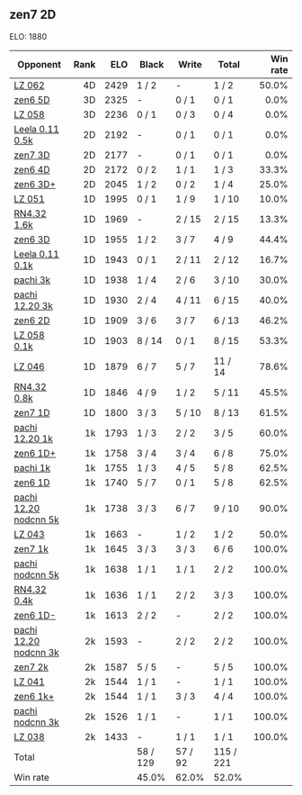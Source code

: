 ## zen7 2D ##

ELO: 1880

Opponent | Rank | ELO | Black | Write | Total | Win rate
---------|-----:|----:|-------|-------|-------|-------:
[LZ 062](LZ%20062.md) | 4D | 2429 | 1 / 2 | - | 1 / 2 | 50.0%
[zen6 5D](zen6%205D.md) | 3D | 2325 | - | 0 / 1 | 0 / 1 | 0.0%
[LZ 058](LZ%20058.md) | 3D | 2236 | 0 / 1 | 0 / 3 | 0 / 4 | 0.0%
[Leela 0.11 0.5k](Leela%200.11%200.5k.md) | 2D | 2192 | - | 0 / 1 | 0 / 1 | 0.0%
[zen7 3D](zen7%203D.md) | 2D | 2177 | - | 0 / 1 | 0 / 1 | 0.0%
[zen6 4D](zen6%204D.md) | 2D | 2172 | 0 / 2 | 1 / 1 | 1 / 3 | 33.3%
[zen6 3D+](zen6%203D+.md) | 2D | 2045 | 1 / 2 | 0 / 2 | 1 / 4 | 25.0%
[LZ 051](LZ%20051.md) | 1D | 1995 | 0 / 1 | 1 / 9 | 1 / 10 | 10.0%
[RN4.32 1.6k](RN4.32%201.6k.md) | 1D | 1969 | - | 2 / 15 | 2 / 15 | 13.3%
[zen6 3D](zen6%203D.md) | 1D | 1955 | 1 / 2 | 3 / 7 | 4 / 9 | 44.4%
[Leela 0.11 0.1k](Leela%200.11%200.1k.md) | 1D | 1943 | 0 / 1 | 2 / 11 | 2 / 12 | 16.7%
[pachi 3k](pachi%203k.md) | 1D | 1938 | 1 / 4 | 2 / 6 | 3 / 10 | 30.0%
[pachi 12.20 3k](pachi%2012.20%203k.md) | 1D | 1930 | 2 / 4 | 4 / 11 | 6 / 15 | 40.0%
[zen6 2D](zen6%202D.md) | 1D | 1909 | 3 / 6 | 3 / 7 | 6 / 13 | 46.2%
[LZ 058 0.1k](LZ%20058%200.1k.md) | 1D | 1903 | 8 / 14 | 0 / 1 | 8 / 15 | 53.3%
[LZ 046](LZ%20046.md) | 1D | 1879 | 6 / 7 | 5 / 7 | 11 / 14 | 78.6%
[RN4.32 0.8k](RN4.32%200.8k.md) | 1D | 1846 | 4 / 9 | 1 / 2 | 5 / 11 | 45.5%
[zen7 1D](zen7%201D.md) | 1D | 1800 | 3 / 3 | 5 / 10 | 8 / 13 | 61.5%
[pachi 12.20 1k](pachi%2012.20%201k.md) | 1k | 1793 | 1 / 3 | 2 / 2 | 3 / 5 | 60.0%
[zen6 1D+](zen6%201D+.md) | 1k | 1758 | 3 / 4 | 3 / 4 | 6 / 8 | 75.0%
[pachi 1k](pachi%201k.md) | 1k | 1755 | 1 / 3 | 4 / 5 | 5 / 8 | 62.5%
[zen6 1D](zen6%201D.md) | 1k | 1740 | 5 / 7 | 0 / 1 | 5 / 8 | 62.5%
[pachi 12.20 nodcnn 5k](pachi%2012.20%20nodcnn%205k.md) | 1k | 1738 | 3 / 3 | 6 / 7 | 9 / 10 | 90.0%
[LZ 043](LZ%20043.md) | 1k | 1663 | - | 1 / 2 | 1 / 2 | 50.0%
[zen7 1k](zen7%201k.md) | 1k | 1645 | 3 / 3 | 3 / 3 | 6 / 6 | 100.0%
[pachi nodcnn 5k](pachi%20nodcnn%205k.md) | 1k | 1638 | 1 / 1 | 1 / 1 | 2 / 2 | 100.0%
[RN4.32 0.4k](RN4.32%200.4k.md) | 1k | 1636 | 1 / 1 | 2 / 2 | 3 / 3 | 100.0%
[zen6 1D-](zen6%201D-.md) | 1k | 1613 | 2 / 2 | - | 2 / 2 | 100.0%
[pachi 12.20 nodcnn 3k](pachi%2012.20%20nodcnn%203k.md) | 2k | 1593 | - | 2 / 2 | 2 / 2 | 100.0%
[zen7 2k](zen7%202k.md) | 2k | 1587 | 5 / 5 | - | 5 / 5 | 100.0%
[LZ 041](LZ%20041.md) | 2k | 1544 | 1 / 1 | - | 1 / 1 | 100.0%
[zen6 1k+](zen6%201k+.md) | 2k | 1544 | 1 / 1 | 3 / 3 | 4 / 4 | 100.0%
[pachi nodcnn 3k](pachi%20nodcnn%203k.md) | 2k | 1526 | 1 / 1 | - | 1 / 1 | 100.0%
[LZ 038](LZ%20038.md) | 2k | 1433 | - | 1 / 1 | 1 / 1 | 100.0%
Total | | | 58 / 129 | 57 / 92 | 115 / 221 | 
Win rate| | | 45.0% | 62.0% | 52.0% | 
